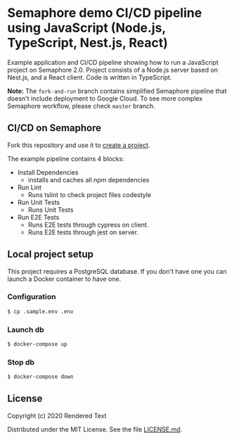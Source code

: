# Semaphore demo CI/CD pipeline using JavaScript (Node.js, TypeScript, Nest.js, React)

Example application and CI/CD pipeline showing how to run a JavaScript project
on Semaphore 2.0. Project consists of a Node.js server based on Nest.js, and a
React client. Code is written in TypeScript.

**Note:** The `fork-and-run` branch contains simplified Semaphore pipeline that doesn't include deployment to Google Cloud. To see more complex Semaphore workflow, please check `master` branch.

## CI/CD on Semaphore

Fork this repository and use it to [create a
project](https://docs.semaphoreci.com/article/63-your-first-project).

The example pipeline contains 4 blocks:

 - Install Dependencies
    -  installs and caches all npm dependencies
 - Run Lint
    - Runs tslint to check project files codestyle
 - Run Unit Tests
    - Runs Unit Tests
 - Run E2E Tests
    - Runs E2E tests through cypress on client.
    - Runs E2E tests through jest on server.

## Local project setup

This project requires a PostgreSQL database. If you don't have one you can
launch a Docker container to have one.

### Configuration

```bash
$ cp .sample.env .env
```

### Launch db

```bash
$ docker-compose up
```

### Stop db

```bash
$ docker-compose down
```

## License

Copyright (c) 2020 Rendered Text

Distributed under the MIT License. See the file [LICENSE.md](./LICENSE.md).

